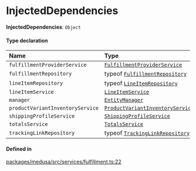 # InjectedDependencies

 **InjectedDependencies**: `Object`

#### Type declaration

| Name | Type |
| :------ | :------ |
| `fulfillmentProviderService` | [`FulfillmentProviderService`](../classes/FulfillmentProviderService.md) |
| `fulfillmentRepository` | typeof [`FulfillmentRepository`](../index.md#fulfillmentrepository) |
| `lineItemRepository` | typeof [`LineItemRepository`](../index.md#lineitemrepository) |
| `lineItemService` | [`LineItemService`](../classes/LineItemService.md) |
| `manager` | [`EntityManager`](../classes/EntityManager.md) |
| `productVariantInventoryService` | [`ProductVariantInventoryService`](../classes/ProductVariantInventoryService.md) |
| `shippingProfileService` | [`ShippingProfileService`](../classes/ShippingProfileService.md) |
| `totalsService` | [`TotalsService`](../classes/TotalsService.md) |
| `trackingLinkRepository` | typeof [`TrackingLinkRepository`](../index.md#trackinglinkrepository) |

#### Defined in

[packages/medusa/src/services/fulfillment.ts:22](https://github.com/medusajs/medusa/blob/3d9f5ae63/packages/medusa/src/services/fulfillment.ts#L22)
